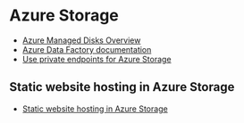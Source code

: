 # Azure Storage

- [Azure Managed Disks Overview](https://docs.microsoft.com/en-us/azure/storage/storage-managed-disks-overview)
- [Azure Data Factory documentation](https://docs.microsoft.com/en-us/azure/data-factory/)
- [Use private endpoints for Azure Storage](https://learn.microsoft.com/en-us/azure/storage/common/storage-private-endpoints)

## Static website hosting in Azure Storage

- [Static website hosting in Azure Storage](https://docs.microsoft.com/en-us/azure/storage/blobs/storage-blob-static-website)

